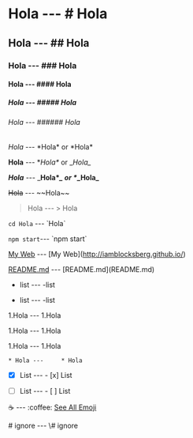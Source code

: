 # Hola --- \# Hola
## Hola --- \## Hola
### Hola --- \### Hola
#### Hola --- \#### Hola
##### Hola --- \##### Hola
###### Hola --- \###### Hola

*Hola* --- \*Hola\* or \*Hola\*

**Hola** --- \**Hola\** or \__Hola\__

_**Hola**_ --- \_**Hola\**_ or \**_Hola\_**

~~Hola~~ --- \~~Hola\~~

> Hola --- \> Hola

`cd Hola` --- \`Hola\`

`npm start`--- \`npm start\`

[My Web](http://iamblocksberg.github.io/) --- \[My Web](http://iamblocksberg.github.io/)

[README.md](README.md) --- \[README.md](README.md)

- list --- \-list

- list --- \-list

1.Hola  --- 1.Hola

1.Hola  --- 1.Hola

  1.Hola  ---   1.Hola

    * Hola ---     * Hola

- [x] List --- \- [x] List
- [ ] List --- \- [ ] List


:coffee: --- \:coffee:
[See All Emoji](http://emoji.muan.co/)

\# ignore --- \\# ignore

